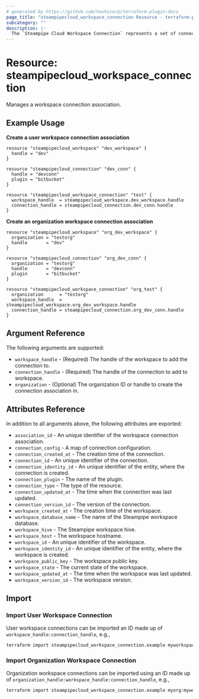 ```yaml
---
# generated by https://github.com/hashicorp/terraform-plugin-docs
page_title: "steampipecloud_workspace_connection Resource - terraform-provider-steampipecloud"
subcategory: ""
description: |-
  The `Steampipe Cloud Workspace Connection` represents a set of connections that are currently attached to the workspace. This resource can be used multiple times with the same connection for non-overlapping workspaces.
---
```


# Resource: steampipecloud_workspace_connection

Manages a workspace connection association.

## Example Usage

**Create a user workspace connection association**

```hcl
resource "steampipecloud_workspace" "dev_workspace" {
  handle = "dev"
}

resource "steampipecloud_connection" "dev_conn" {
  handle = "devconn"
  plugin = "bitbucket"
}

resource "steampipecloud_workspace_connection" "test" {
  workspace_handle  = steampipecloud_workspace.dev_workspace.handle
  connection_handle = steampipecloud_connection.dev_conn.handle
}
```

**Create an organization workspace connection association**

```hcl
resource "steampipecloud_workspace" "org_dev_workspace" {
  organization = "testorg"
  handle       = "dev"
}

resource "steampipecloud_connection" "org_dev_conn" {
  organization = "testorg"
  handle       = "devconn"
  plugin       = "bitbucket"
}

resource "steampipecloud_workspace_connection" "org_test" {
  organization      = "testorg"
  workspace_handle  = steampipecloud_workspace.org_dev_workspace.handle
  connection_handle = steampipecloud_connection.org_dev_conn.handle
}
```

## Argument Reference

The following arguments are supported:

- `workspace_handle` - (Required) The handle of the workspace to add the connection to.
- `connection_handle` - (Required) The handle of the connection to add to workspace.
- `organization` - (Optional) The organization ID or handle to create the connection association in.

## Attributes Reference

In addition to all arguments above, the following attributes are exported:

- `association_id` - An unique identifier of the workspace connection association.
- `connection_config` - A map of connection configuration.
- `connection_created_at` - The creation time of the connection.
- `connection_id` - An unique identifier of the connection.
- `connection_identity_id` - An unique identifier of the entity, where the connection is created.
- `connection_plugin` - The name of the plugin.
- `connection_type` - The type of the resource.
- `connection_updated_at` - The time when the connection was last updated.
- `connection_version_id` - The version of the connection.
- `workspace_created_at` - The creation time of the workspace.
- `workspace_database_name` - The name of the Steampipe workspace database.
- `workspace_hive` - The Steampipe workspace hive.
- `workspace_host` - The workspace hostname.
- `workspace_id` - An unique identifier of the workspace.
- `workspace_identity_id` - An unique identifier of the entity, where the workspace is created.
- `workspace_public_key` - The workspace public key.
- `workspace_state` - The current state of the workspace.
- `workspace_updated_at` - The time when the workspace was last updated.
- `workspace_version_id` - The workspace version.

## Import

### Import User Workspace Connection

User workspace connections can be imported an ID made up of `workspace_handle:connection_handle`, e.g.,

```sh
terraform import steampipecloud_workspace_connection.example myworkspace:myconn
```

### Import Organization Workspace Connection

Organization workspace connections can be imported using an ID made up of `organization_handle:workspace_handle:connection_handle`, e.g.,

```sh
terraform import steampipecloud_workspace_connection.example myorg:myworkspace:myconn
```
